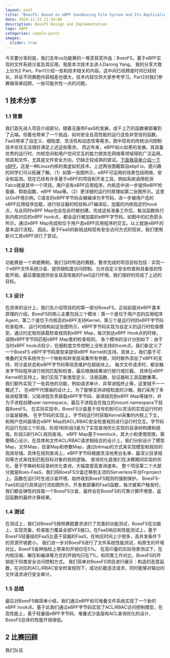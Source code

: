 ```yaml
---
layout: post
title: "BoesFS: Based on eBPF Sandboxing File System and Its Application"
date: 2024-11-22 21:34:00
description: BoesFS Design and Implementation
tags: eBPF
categories: sample-posts
images:
  slider: true
---
```


今天要分享的是，我们去年os功能赛的一等奖获奖作品：BoesFS，基于eBPF实现的文件系统沙盒及其应用。我是本次技术主讲人Darong Yang。
我的分享大致上分为2 Part。Part1介绍一些和技术相关的内容。这中间已经跨度时间已经较长，并且不同赛题内容相差也很大，技术内容仅供大家参考学习。Part2对我们参赛做简单回顾，一些可能共性一点的问题。

## 1 技术分享

### 1.1 背景

我们首先进入项目介绍部分。随着无服务FaaS的发展，成千上万的函数被部署到了云端。但着也带来了一个挑战，如何安全且高性能的运行这些非受信的函数。
FaaS带来了自定义、细粒度、灵活性和动态性等需求。图中现有的传统访问控制技术往往无法很好满足上述这些需求。
而近年来，eBPF如火如荼的发展。其具备优秀的运行时、内核空间和用户空间交互的能力使其在网络等领域得到广泛运用。但其和文件，尤其是文件安全方向，仍缺乏较成熟的尝试。<u>下面我简单介绍一下eBPF</u>。这是一种Linux内核的类虚拟机技术。上述两张图截取自ebpf.io，感兴趣的同学们可以拓展了解。（1）如第一张图所示，eBPF可运用的场景包括网络、安全和监测。现在已经有许多基于eBPF的项目和开发工具。例如系统调用检测Falco就是其中一个项目。用户态有eBPF应用程序。内核态中进一步提供eBPF检查器、帮助函数、eBPF Map等。（2）更详细的运行时原理如第二张图所示。这里以Go环境示例。C语言的eBPF字节码会被编译为字节码，进一步被用户态的eBPF应用程序加载，进行验证器的校验和JIT编译后，加载的内核指定的hook点，与此同时eBPF Map也会在此时被创建。完成这些准备工作后，每当函数执行到内核对应的eBPF hook点，都会运行被加载的eBPF字节码，如图中的红色箭头所示，通过eBPF Map完成和位于用户态eBPF应用程序的交互。以上就是eBPF的基本运行流程。
因此，基于FaaS的新挑战和现有安全访问方式的现状，我们使用新兴工具eBPF进行了尝试。
### 1.2 目标

功能赛是一个命题赛制，我们当时所选的赛题。要求完成的项目目标包括：实现一个eBPF文件系统沙盒、提供细粒度访问控制、允许自定义安全检查和具备低的性能开销，最后要能提供安全且高性能的FaaS运行环境。我们很好的完成了上述的目标。

### 1.3 设计

在具体的设计上，我们先介绍项目的的第一部分BoesFS。正如前面对eBPF基本原理的介绍，BoesFS的核心主要包括三个模块：第一个是位于用户态的应用程序Agent，第二个是位于内核态的eBPF支持Kernel，第三个是运行时的eBPF字节码检查程序。
运行时结构如这张图所示，eBPF字节码实现为自定义的运行时检查模型，通过约定规则装载检查规则到eBPF Map，每次到达eBPF Hook点的时候，调用eBPF字节码匹配eBPF Map里的检查规则。
各个模块的设计分别如下：由于当时eBPF hook点较少，在细粒度文件控制上没有支持的hook点。我们新定义了一个BoesFS eBPF字节码类型来提供eBPF Kernel的支持。具体上，我们基于可堆叠的文件系统作为一个映射和转发层采集所有参数，同时额外添加了eBPF的支持，将沙盒状态和eBPF字节码等信息维护在超级块上。
每次文件请求时，都会触发字节码程序进行规则匹配和检查，最后根据结果进行放行或拦截。
具体在eBPF Kernel的支持上，我们实现了新类型定义、注册函数、验证器和工具函数集等。
我们额外实现了一些其他的功能，例如请求审计、异常进程终止等，这里就不一一概述了。
在eBPF代理端的设计上，为了能够支持进程粒度的沙箱，我们采用了多级进程管理，父级进程负责装载eBPF字节码、装填规则到eBPF Map等操作，并为子进程创建user namespace。最后子进程会在独立的mount namespace下挂载BoesFS。
在实际实现中，BoesFS沙盒基于信号机制可以灵活的实现运行时的沙盒层替换。
在字节码的实现上，字节码运行时获取Kernel采集的内核上下文，和用户空间装填在eBPF Map的ACL/RBAC安全检查规则进行运行时交互。字节码的运行包括三个阶段，阶段1和阶段3是为了实现查询优化实现的目录树构建和销毁。阶段2进行ACL规则查询。
eBPF Map基于memlock，其大小和使用受限，需要精心设计。在具体和文件ACL/RBAC请求相结合的设计上，我们分别设计了模型Map，文件Map，目录Map和参数Map，通过bitmap的方式来实现模型和规则的高效存储。具体在规则查询上，eBPF字节码根据灵活地黑白名单、最深父目录规则等方式来找到匹配目标对象的规则逻辑。
查询优化是我们在决赛期间实现的优化，基于字典树和目录树优化查询，大幅度提高查询速率。
整个项目第二个大部分就是Boes-FaaS，我们将BoesFS沙盒迁移到主流的Serverless平台Fnproject上。函数在运行时生成沙盒环境，始终收到BoesFS规则的强制保护。
BoesFS-FaaS的运行具体运行流如图所示，开发者部署的FaaS函数，每次被客户触发时，我们都会弹性的挂载一个BoesFS沙盒，最终会在BoesFS的可靠计算环境里，返回函数的最终计算结果。

### 1.4 测试

在测试上，我们对BoesFS按照赛题要求进行了完善的功能测试，BoesFS在功能上，实现完备，检查能力覆盖全部VFS接口。在FaaS响应和性能测试上，基于BoesFS轻量级的FaaS比基于容器的FaaS，在响应时间上少很多，高并发条件下的资源开销更小。
我们进一步对BoesFS进行了文件系统性能测试，和原生的环境对比，BoesFS各种指标上带来的开销仅在5%。
在高IO量的实际场景测试下，在内核压缩、解压和编译等方式的开销均只在7%。和同类工作对比，BoesFS的开销低于同类安全访问控制方式。
我们简单对BoesFS项目进行展示：构造的恶意函数，在对应的ACL/RBAC安全检查规则下，成功拦截违法请求，同时能够对输出的文件请求进行安全审计。

### 1.5 总结

最后对BoesFS做简单小结，我们通过eBPF和可堆叠文件系统实现了一个新的eBPF hook点。基于此我们通过eBPF字节码实现了ACL/RBAC访问控制模型，在高性能上，基于轻量级eBPF字节码、堆叠式沙盒层和ACL查询优化的设计，BoesFS总体的性能开销很低。


## 2 比赛回顾


我们队伍